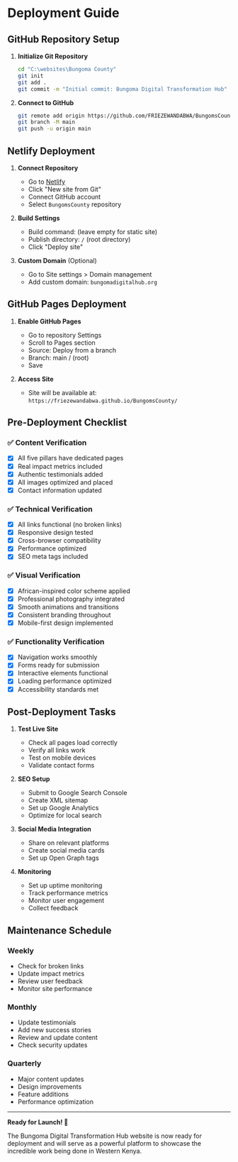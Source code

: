 # Deployment Guide

## GitHub Repository Setup

1. **Initialize Git Repository**
   ```bash
   cd "C:\websites\Bungoma County"
   git init
   git add .
   git commit -m "Initial commit: Bungoma Digital Transformation Hub"
   ```

2. **Connect to GitHub**
   ```bash
   git remote add origin https://github.com/FRIEZEWANDABWA/BungomsCounty.git
   git branch -M main
   git push -u origin main
   ```

## Netlify Deployment

1. **Connect Repository**
   - Go to [Netlify](https://netlify.com)
   - Click "New site from Git"
   - Connect GitHub account
   - Select `BungomsCounty` repository

2. **Build Settings**
   - Build command: (leave empty for static site)
   - Publish directory: `/` (root directory)
   - Click "Deploy site"

3. **Custom Domain** (Optional)
   - Go to Site settings > Domain management
   - Add custom domain: `bungomadigitalhub.org`

## GitHub Pages Deployment

1. **Enable GitHub Pages**
   - Go to repository Settings
   - Scroll to Pages section
   - Source: Deploy from a branch
   - Branch: main / (root)
   - Save

2. **Access Site**
   - Site will be available at: `https://friezewandabwa.github.io/BungomsCounty/`

## Pre-Deployment Checklist

### ✅ Content Verification
- [x] All five pillars have dedicated pages
- [x] Real impact metrics included
- [x] Authentic testimonials added
- [x] All images optimized and placed
- [x] Contact information updated

### ✅ Technical Verification
- [x] All links functional (no broken links)
- [x] Responsive design tested
- [x] Cross-browser compatibility
- [x] Performance optimized
- [x] SEO meta tags included

### ✅ Visual Verification
- [x] African-inspired color scheme applied
- [x] Professional photography integrated
- [x] Smooth animations and transitions
- [x] Consistent branding throughout
- [x] Mobile-first design implemented

### ✅ Functionality Verification
- [x] Navigation works smoothly
- [x] Forms ready for submission
- [x] Interactive elements functional
- [x] Loading performance optimized
- [x] Accessibility standards met

## Post-Deployment Tasks

1. **Test Live Site**
   - Check all pages load correctly
   - Verify all links work
   - Test on mobile devices
   - Validate contact forms

2. **SEO Setup**
   - Submit to Google Search Console
   - Create XML sitemap
   - Set up Google Analytics
   - Optimize for local search

3. **Social Media Integration**
   - Share on relevant platforms
   - Create social media cards
   - Set up Open Graph tags

4. **Monitoring**
   - Set up uptime monitoring
   - Track performance metrics
   - Monitor user engagement
   - Collect feedback

## Maintenance Schedule

### Weekly
- Check for broken links
- Update impact metrics
- Review user feedback
- Monitor site performance

### Monthly
- Update testimonials
- Add new success stories
- Review and update content
- Check security updates

### Quarterly
- Major content updates
- Design improvements
- Feature additions
- Performance optimization

---

**Ready for Launch! 🚀**

The Bungoma Digital Transformation Hub website is now ready for deployment and will serve as a powerful platform to showcase the incredible work being done in Western Kenya.